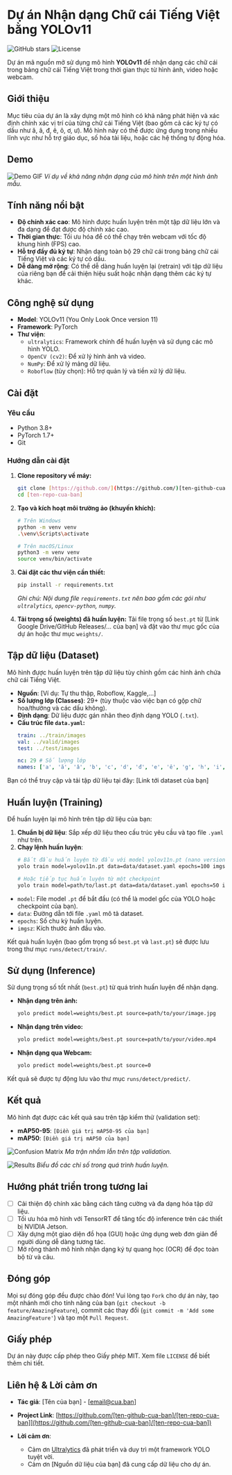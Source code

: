 # Dự án Nhận dạng Chữ cái Tiếng Việt bằng YOLOv11
![GitHub stars](https://img.shields.io/github/stars/[ten-github-cua-ban]/[ten-repo-cua-ban]?style=social)
![License](https://img.shields.io/badge/license-MIT-blue.svg)

Dự án mã nguồn mở sử dụng mô hình **YOLOv11** để nhận dạng các chữ cái trong bảng chữ cái Tiếng Việt trong thời gian thực từ hình ảnh, video hoặc webcam.

## Giới thiệu

Mục tiêu của dự án là xây dựng một mô hình có khả năng phát hiện và xác định chính xác vị trí của từng chữ cái Tiếng Việt (bao gồm cả các ký tự có dấu như ă, â, đ, ê, ô, ơ, ư). Mô hình này có thể được ứng dụng trong nhiều lĩnh vực như hỗ trợ giáo dục, số hóa tài liệu, hoặc các hệ thống tự động hóa.

## Demo

![Demo GIF]([link_den_file_gif_demo_cua_ban.gif])
*Ví dụ về khả năng nhận dạng của mô hình trên một hình ảnh mẫu.*

## Tính năng nổi bật

- **Độ chính xác cao**: Mô hình được huấn luyện trên một tập dữ liệu lớn và đa dạng để đạt được độ chính xác cao.
- **Thời gian thực**: Tối ưu hóa để có thể chạy trên webcam với tốc độ khung hình (FPS) cao.
- **Hỗ trợ đầy đủ ký tự**: Nhận dạng toàn bộ 29 chữ cái trong bảng chữ cái Tiếng Việt và các ký tự có dấu.
- **Dễ dàng mở rộng**: Có thể dễ dàng huấn luyện lại (retrain) với tập dữ liệu của riêng bạn để cải thiện hiệu suất hoặc nhận dạng thêm các ký tự khác.

## Công nghệ sử dụng

- **Model**: YOLOv11 (You Only Look Once version 11)
- **Framework**: PyTorch
- **Thư viện**:
  - `ultralytics`: Framework chính để huấn luyện và sử dụng các mô hình YOLO.
  - `OpenCV (cv2)`: Để xử lý hình ảnh và video.
  - `NumPy`: Để xử lý mảng dữ liệu.
  - `Roboflow` (tùy chọn): Hỗ trợ quản lý và tiền xử lý dữ liệu.

## Cài đặt

### Yêu cầu
- Python 3.8+
- PyTorch 1.7+
- Git

### Hướng dẫn cài đặt

1.  **Clone repository về máy:**
    ```bash
    git clone [https://github.com/](https://github.com/)[ten-github-cua-ban]/[ten-repo-cua-ban].git
    cd [ten-repo-cua-ban]
    ```

2.  **Tạo và kích hoạt môi trường ảo (khuyến khích):**
    ```bash
    # Trên Windows
    python -m venv venv
    .\venv\Scripts\activate

    # Trên macOS/Linux
    python3 -m venv venv
    source venv/bin/activate
    ```

3.  **Cài đặt các thư viện cần thiết:**
    ```bash
    pip install -r requirements.txt
    ```
    *Ghi chú: Nội dung file `requirements.txt` nên bao gồm các gói như `ultralytics`, `opencv-python`, `numpy`.*

4.  **Tải trọng số (weights) đã huấn luyện:**
    Tải file trọng số `best.pt` từ [Link Google Drive/GitHub Releases/... của bạn] và đặt vào thư mục gốc của dự án hoặc thư mục `weights/`.

## Tập dữ liệu (Dataset)

Mô hình được huấn luyện trên tập dữ liệu tùy chỉnh gồm các hình ảnh chứa chữ cái Tiếng Việt.

- **Nguồn**: [Ví dụ: Tự thu thập, Roboflow, Kaggle,...]
- **Số lượng lớp (Classes)**: 29+ (tùy thuộc vào việc bạn có gộp chữ hoa/thường và các dấu không).
- **Định dạng**: Dữ liệu được gán nhãn theo định dạng YOLO (`.txt`).
- **Cấu trúc file `data.yaml`:**
    ```yaml
    train: ../train/images
    val: ../valid/images
    test: ../test/images

    nc: 29 # Số lượng lớp
    names: ['a', 'ă', 'â', 'b', 'c', 'd', 'đ', 'e', 'ê', 'g', 'h', 'i', 'k', 'l', 'm', 'n', 'o', 'ô', 'ơ', 'p', 'q', 'r', 's', 't', 'u', 'ư', 'v', 'x', 'y']
    ```

Bạn có thể truy cập và tải tập dữ liệu tại đây: [Link tới dataset của bạn]

## Huấn luyện (Training)

Để huấn luyện lại mô hình trên tập dữ liệu của bạn:

1.  **Chuẩn bị dữ liệu**: Sắp xếp dữ liệu theo cấu trúc yêu cầu và tạo file `.yaml` như trên.
2.  **Chạy lệnh huấn luyện**:
    ```bash
    # Bắt đầu huấn luyện từ đầu với model yolov11n.pt (nano version)
    yolo train model=yolov11n.pt data=data/dataset.yaml epochs=100 imgsz=640

    # Hoặc tiếp tục huấn luyện từ một checkpoint
    yolo train model=path/to/last.pt data=data/dataset.yaml epochs=50 imgsz=640
    ```
-   `model`: File model `.pt` để bắt đầu (có thể là model gốc của YOLO hoặc checkpoint của bạn).
-   `data`: Đường dẫn tới file `.yaml` mô tả dataset.
-   `epochs`: Số chu kỳ huấn luyện.
-   `imgsz`: Kích thước ảnh đầu vào.

Kết quả huấn luyện (bao gồm trọng số `best.pt` và `last.pt`) sẽ được lưu trong thư mục `runs/detect/train/`.

## Sử dụng (Inference)

Sử dụng trọng số tốt nhất (`best.pt`) từ quá trình huấn luyện để nhận dạng.

-   **Nhận dạng trên ảnh:**
    ```bash
    yolo predict model=weights/best.pt source=path/to/your/image.jpg
    ```

-   **Nhận dạng trên video:**
    ```bash
    yolo predict model=weights/best.pt source=path/to/your/video.mp4
    ```

-   **Nhận dạng qua Webcam:**
    ```bash
    yolo predict model=weights/best.pt source=0
    ```

Kết quả sẽ được tự động lưu vào thư mục `runs/detect/predict/`.

## Kết quả

Mô hình đạt được các kết quả sau trên tập kiểm thử (validation set):

- **mAP50-95**: `[Điền giá trị mAP50-95 của bạn]`
- **mAP50**: `[Điền giá trị mAP50 của bạn]`

![Confusion Matrix]([link_toi_anh_confusion_matrix.png])
*Ma trận nhầm lẫn trên tập validation.*

![Results]([link_toi_anh_results.png])
*Biểu đồ các chỉ số trong quá trình huấn luyện.*

## Hướng phát triển trong tương lai

- [ ] Cải thiện độ chính xác bằng cách tăng cường và đa dạng hóa tập dữ liệu.
- [ ] Tối ưu hóa mô hình với TensorRT để tăng tốc độ inference trên các thiết bị NVIDIA Jetson.
- [ ] Xây dựng một giao diện đồ họa (GUI) hoặc ứng dụng web đơn giản để người dùng dễ dàng tương tác.
- [ ] Mở rộng thành mô hình nhận dạng ký tự quang học (OCR) để đọc toàn bộ từ và câu.

## Đóng góp

Mọi sự đóng góp đều được chào đón! Vui lòng tạo `Fork` cho dự án này, tạo một nhánh mới cho tính năng của bạn (`git checkout -b feature/AmazingFeature`), commit các thay đổi (`git commit -m 'Add some AmazingFeature'`) và tạo một `Pull Request`.

## Giấy phép

Dự án này được cấp phép theo Giấy phép MIT. Xem file `LICENSE` để biết thêm chi tiết.

## Liên hệ & Lời cảm ơn

- **Tác giả**: [Tên của bạn] - [email@cua.ban]
- **Project Link**: [https://github.com/[ten-github-cua-ban]/[ten-repo-cua-ban]](https://github.com/[ten-github-cua-ban]/[ten-repo-cua-ban])

- **Lời cảm ơn**:
  - Cảm ơn [Ultralytics](https://ultralytics.com/) đã phát triển và duy trì một framework YOLO tuyệt vời.
  - Cảm ơn [Nguồn dữ liệu của bạn] đã cung cấp dữ liệu cho dự án.
